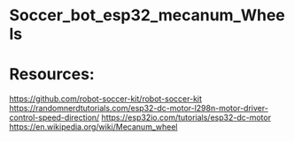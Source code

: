 # Soccer_bot_esp32_mecanum_Wheels

# Resources:
https://github.com/robot-soccer-kit/robot-soccer-kit
https://randomnerdtutorials.com/esp32-dc-motor-l298n-motor-driver-control-speed-direction/
https://esp32io.com/tutorials/esp32-dc-motor
https://en.wikipedia.org/wiki/Mecanum_wheel